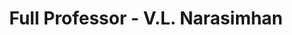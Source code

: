 ---
layout: profile
fname: V. Lakshmi
lname: Narasimhan
prefix: Prof
department: Computer Science     
position: Full Professor
title: Full Professor - V.L. Narasimhan
qualification: B.Sc., B.E., M.E., Ph.D., GCM, CELD, P.E
office:
email:
phone:
img: cs_team_lm.png
bio: Prof. Lakshmi Narasimhan is presently a full professor of Computer Science at the University of Botswana. He has published over 380 papers in the areas of Software Engineering, Sensor Networks, Cloud Computing and Information Engineering and on related case studies extensively.  In particular, his research interests are in IoT, parallel and distributed computing, software testing, data mining, Software process, asset management systems and Standards, sensor networks, Big data, Cloud computing and information management & fusion and their extensive case studies and performance evaluations.  His papers have appeared in such archival journals as the various IEEE Transactions and IEE Proceedings. He has also been the technical chair of six international conferences and has been on the technical panel of over 80 leading International Conferences.  Lakshmi has won competitive research funding to the tune of US$8 million. He has consulted to a number of industries and educational institutions on various IT and Software Engineering projects, including Boeing Aerospace and DoD of Australia and USA. Prof. Narasimhan is a Senior Member of the IEEE & ACM, Fellow of ACS, IEAust (Australia) and IEE (UK). He is a Technical Member of various Standards bodies such as, ISO, ANSI and IEEE. Prof. Narasimhan is an IEEE Distinguished Visitor and an ACM Distinguished Speaker.

areas:
- Software Development Methodology
- Software engineering principles and practice
- Embedded Systems Engineering
- Research Methodology
- Ethical Issues in Computing and Software Engineering
- Project Management
- Distributed object computing
-  operating systems
- Software Metrics and Quality Assurance
research:
- Wireless sensor networks
- Cloud computing
- Big data 
- Enterprise architectures
- Software Test Data Generation
-  Metrics, Software Comprehension and CBSE
- Genderization Issues in Computing and Software Engineering
- Petri net Theory and Modelling of Systems 
- Timeout Batching Arbitration Techniques
- Medical Gaming Technologies
- Performance Meta Modeling of Algorithms and Parallel Computer Architectures
- Research on Dynamic Load Balancing using Interval Arithmetic
- Research on Scheduling using Artificial Neural Networks
- Parallel and distributed scheduling
- Information Management and Exploitation for Intelligence Applications
- Multimedia and Geospatial Information Systems
- Event algebra system




publications: ""

professional: 
- "Conference Chair for the International Conference on Advances in Computing, Communication and Information Science (ACCIS-14), Cochin,India, 26-28, June 2014."
- Editor-in-Chief, International Journal of Advances In Engineering and Applied Science, 2014-current
community:
- Executive committee member of 4EB Radio Broadcasting Station for Tamil Language Programming, 1991-95.
- Technical member and assessor of the ESRL/DSTO Research & Technology Awards Committee, 1998-2000.
- Member of the DSTO-ADF Strategic Planning and Policy Committee on Technology, 1999-2000.
- Chair and Member of various Selection Panels for Research Scientists and Senior Research Scientists, 1995-2000.
-  Chair and Member of various Promotion Panels Senior Research Scientists, Research Scientists and Various cadres of Professional Officers, 1995-2000.
- Member Australian Defense-DSTO Futures Technology Forum, 1998-2000.
- Consultant through the World Bank to Bundung Institute of Technology (ITB), Indonesia, 2004 – Educational Programs in Computer Science and Software Engineering.
- Executive Committee Member, IEEE NSW Section, Australia, 2004 - current.
- ABET and SACS Program Accreditation Committee Chair, 2008-2009.
- Program Evaluator for Computer Science, ABET (Accreditation Board for Engineering and Technology), USA, 2008-current.
- Director (non-remunerating), Asthagiri Herbal Research Foundation, Chennai-96, India.

---